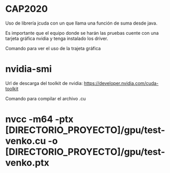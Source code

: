 # CAP2020
Uso de librería jcuda con un que llama una función de suma desde java.

Es importante que el equipo donde se harán las pruebas cuente con una tarjeta gráfica nvidia y tenga instalado los driver.

Comando para ver el uso de la trajeta gráfica
# nvidia-smi


Url de descarga del toolkit de nvidia: https://developer.nvidia.com/cuda-toolkit

Comando para compilar el archivo .cu
# nvcc -m64 -ptx [DIRECTORIO_PROYECTO]/gpu/test-venko.cu -o [DIRECTORIO_PROYECTO]/gpu/test-venko.ptx



